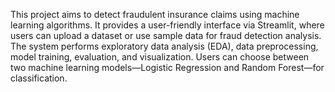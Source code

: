 This project aims to detect fraudulent insurance claims using machine learning algorithms. It provides a user-friendly interface via Streamlit, where users can upload a dataset or use sample data for fraud detection analysis. The system performs exploratory data analysis (EDA), data preprocessing, model training, evaluation, and visualization. Users can choose between two machine learning models—Logistic Regression and Random Forest—for classification.
